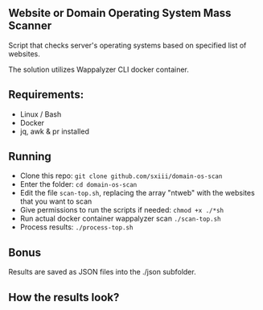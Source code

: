 ## Website or Domain Operating System Mass Scanner
Script that checks server's operating systems based on specified list of websites.

The solution utilizes Wappalyzer CLI docker container.

## Requirements:
* Linux / Bash
* Docker
* jq, awk & pr installed

## Running
* Clone this repo: `git clone github.com/sxiii/domain-os-scan`
* Enter the folder: `cd domain-os-scan`
* Edit the file `scan-top.sh`, replacing the array "ntweb" with the websites that you want to scan
* Give permissions to run the scripts if needed: `chmod +x ./*sh`
* Run actual docker container wappalyzer scan `./scan-top.sh`
* Process results: `./process-top.sh`

## Bonus
Results are saved as JSON files into the ./json subfolder.

## How the results look?

